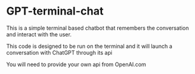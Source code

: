 # GPT-terminal-chat
This is a simple terminal based chatbot that remembers the conversation and interact with the user.

This code is designed to be run on the terminal and it will launch a conversation with ChatGPT through its api

You will need to provide your own api from OpenAI.com
